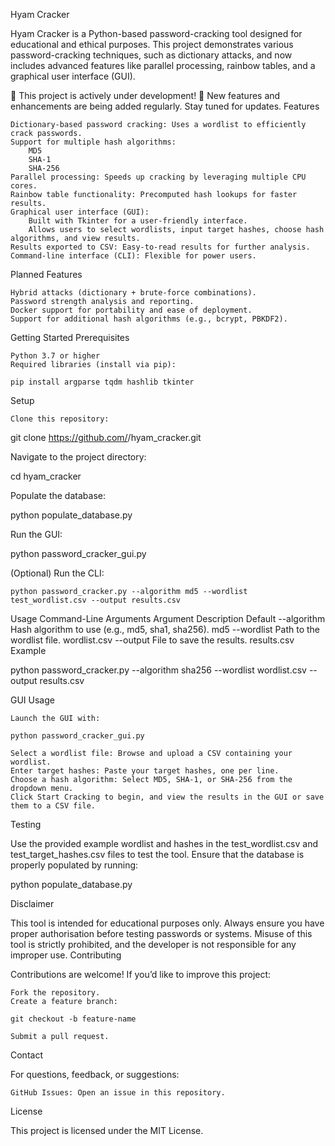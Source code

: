 Hyam Cracker

Hyam Cracker is a Python-based password-cracking tool designed for educational and ethical purposes. This project demonstrates various password-cracking techniques, such as dictionary attacks, and now includes advanced features like parallel processing, rainbow tables, and a graphical user interface (GUI).

🚧 This project is actively under development! 🚧
New features and enhancements are being added regularly. Stay tuned for updates.
Features

    Dictionary-based password cracking: Uses a wordlist to efficiently crack passwords.
    Support for multiple hash algorithms:
        MD5
        SHA-1
        SHA-256
    Parallel processing: Speeds up cracking by leveraging multiple CPU cores.
    Rainbow table functionality: Precomputed hash lookups for faster results.
    Graphical user interface (GUI):
        Built with Tkinter for a user-friendly interface.
        Allows users to select wordlists, input target hashes, choose hash algorithms, and view results.
    Results exported to CSV: Easy-to-read results for further analysis.
    Command-line interface (CLI): Flexible for power users.

Planned Features

    Hybrid attacks (dictionary + brute-force combinations).
    Password strength analysis and reporting.
    Docker support for portability and ease of deployment.
    Support for additional hash algorithms (e.g., bcrypt, PBKDF2).

Getting Started
Prerequisites

    Python 3.7 or higher
    Required libraries (install via pip):

    pip install argparse tqdm hashlib tkinter

Setup

    Clone this repository:

git clone https://github.com/<your-username>/hyam_cracker.git

Navigate to the project directory:

cd hyam_cracker

Populate the database:

python populate_database.py

Run the GUI:

python password_cracker_gui.py

(Optional) Run the CLI:

    python password_cracker.py --algorithm md5 --wordlist test_wordlist.csv --output results.csv

Usage
Command-Line Arguments
Argument	Description	Default
--algorithm	Hash algorithm to use (e.g., md5, sha1, sha256).	md5
--wordlist	Path to the wordlist file.	wordlist.csv
--output	File to save the results.	results.csv
Example

python password_cracker.py --algorithm sha256 --wordlist wordlist.csv --output results.csv

GUI Usage

    Launch the GUI with:

    python password_cracker_gui.py

    Select a wordlist file: Browse and upload a CSV containing your wordlist.
    Enter target hashes: Paste your target hashes, one per line.
    Choose a hash algorithm: Select MD5, SHA-1, or SHA-256 from the dropdown menu.
    Click Start Cracking to begin, and view the results in the GUI or save them to a CSV file.

Testing

Use the provided example wordlist and hashes in the test_wordlist.csv and test_target_hashes.csv files to test the tool. Ensure that the database is properly populated by running:

python populate_database.py

Disclaimer

This tool is intended for educational purposes only. Always ensure you have proper authorisation before testing passwords or systems. Misuse of this tool is strictly prohibited, and the developer is not responsible for any improper use.
Contributing

Contributions are welcome! If you’d like to improve this project:

    Fork the repository.
    Create a feature branch:

    git checkout -b feature-name

    Submit a pull request.

Contact

For questions, feedback, or suggestions:

    GitHub Issues: Open an issue in this repository.

License

This project is licensed under the MIT License.
